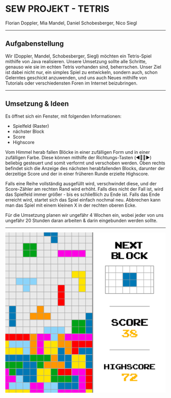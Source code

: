 # SEW PROJEKT - TETRIS
Florian Doppler, Mia Mandel, Daniel Schobesberger, Nico Siegl

---

## Aufgabenstellung
Wir (Doppler, Mandel, Schobesberger, Siegl) möchten ein Tetris-Spiel mithilfe von Java realisieren. Unsere Umsetzung sollte alle Schritte, genauso wie sie im echten Tetris vorhanden sind, beherrschen. Unser Ziel ist dabei nicht nur, ein simples Spiel zu entwickeln, sondern auch, schon Gelerntes geschickt anzuwenden, und uns auch Neues mithilfe von Tutorials oder verschiedensten Foren im Internet beizubringen.

---

## Umsetzung & Ideen
Es öffnet sich ein Fenster, mit folgenden Informationen:

* Spielfeld (Raster)
* nächster Block
* Score
* Highscore

Vom Himmel herab fallen Blöcke in einer zufälligen Form und in einer zufälligen Farbe. Diese können mithilfe der Richtungs-Tasten (◀️🔼🔽▶️) beliebig gesteuert und somit verformt und verschoben werden. Oben rechts befindet sich die Anzeige des nächsten herabfallenden Blocks, darunter der derzeitige Score und der in einer früheren Runde erzielte Highscore.

Falls eine Reihe vollständig ausgefüllt wird, verschwindet diese, und der Score-Zähler am rechten Rand wird erhöht. Falls dies nicht der Fall ist, wird das Spielfeld immer größer - bis es schließlich zu Ende ist. Falls das Ende erreicht wird, startet sich das Spiel einfach nochmal neu. Abbrechen kann man das Spiel mit einem kleinen X in der rechten oberen Ecke.

Für die Umsetzung planen wir ungefähr 4 Wochen ein, wobei jeder von uns ungefähr 20 Stunden daran arbeiten & darin eingebunden werden sollte.

---

![img](/SKETCH/SKETCH.jpg)